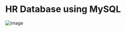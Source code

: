 # HR Database using MySQL


![image](https://github.com/yusufsjustit/HR-Database-using-MySQL/assets/125282550/27a8d1c6-2a94-404c-a996-fa2c77881215)

